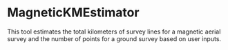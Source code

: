 # MagneticKMEstimator
This tool estimates the total kilometers of survey lines for a magnetic aerial survey and the number of points for a ground survey based on user inputs.
